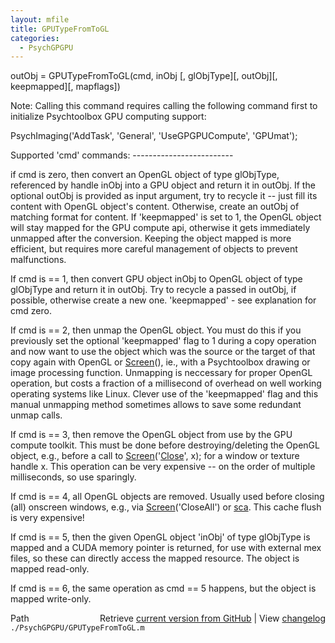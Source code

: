 ```yaml
---
layout: mfile
title: GPUTypeFromToGL
categories:
  - PsychGPGPU
---
```


outObj = GPUTypeFromToGL\(cmd, inObj \[, glObjType\]\[, outObj\]\[, keepmapped\]\[, mapflags\]\)

Note: Calling this command requires calling the following command first
to initialize Psychtoolbox GPU computing support:

PsychImaging\('AddTask', 'General', 'UseGPGPUCompute', 'GPUmat'\);

Supported 'cmd' commands:
\-\-\-\-\-\-\-\-\-\-\-\-\-\-\-\-\-\-\-\-\-\-\-\-\-

if cmd is zero, then convert an OpenGL object of type glObjType,
referenced by handle inObj into a GPU object and return it in outObj. If
the optional outObj is provided as input argument, try to recycle it \-\-
just fill its content with OpenGL object's content. Otherwise, create an
outObj of matching format for content. If 'keepmapped' is set to 1, the OpenGL
object will stay mapped for the GPU compute api, otherwise it gets immediately
unmapped after the conversion. Keeping the object mapped is more efficient, but
requires more careful management of objects to prevent malfunctions.

If cmd is == 1, then convert GPU object inObj to OpenGL object of type
glObjType and return it in outObj. Try to recycle a passed in outObj, if
possible, otherwise create a new one. 'keepmapped' \- see explanation for cmd zero.

If cmd is == 2, then unmap the OpenGL object. You must do this if you previously
set the optional 'keepmapped' flag to 1 during a copy operation and now want to
use the object which was the source or the target of that copy again with OpenGL
or [Screen](/docs/Screen)\(\), ie., with a Psychtoolbox drawing or image processing function.
Unmapping is neccessary for proper OpenGL operation, but costs a fraction of a
millisecond of overhead on well working operating systems like Linux. Clever use
of the 'keepmapped' flag and this manual unmapping method sometimes allows to
save some redundant unmap calls.

If cmd is == 3, then remove the OpenGL object from use by the GPU compute toolkit.
This must be done before destroying/deleting the OpenGL object, e.g., before
a call to [Screen](/docs/Screen)\('[Close](/docs/Close)', x\); for a window or texture handle x. This operation
can be very expensive \-\- on the order of multiple milliseconds, so use sparingly.

If cmd is == 4, all OpenGL objects are removed. Usually used before closing \(all\)
onscreen windows, e.g., via [Screen](/docs/Screen)\('CloseAll'\) or [sca](/docs/sca). This cache flush is very
expensive\!

If cmd is == 5, then the given OpenGL object 'inObj' of type glObjType is mapped
and a CUDA memory pointer is returned, for use with external mex files, so these
can directly access the mapped resource. The object is mapped read\-only.

If cmd is == 6, the same operation as cmd == 5 happens, but the object is mapped
write\-only.


<div class="code_header" style="text-align:right;">
  <span style="float:left;">Path&nbsp;&nbsp;</span> <span class="counter">Retrieve <a href=
  "https://raw.github.com/Psychtoolbox-3/Psychtoolbox-3/beta/./PsychGPGPU/GPUTypeFromToGL.m">current version from GitHub</a> | View <a href=
  "https://github.com/Psychtoolbox-3/Psychtoolbox-3/commits/beta/./PsychGPGPU/GPUTypeFromToGL.m">changelog</a></span>
</div>
<div class="code">
  <code>./PsychGPGPU/GPUTypeFromToGL.m</code>
</div>
